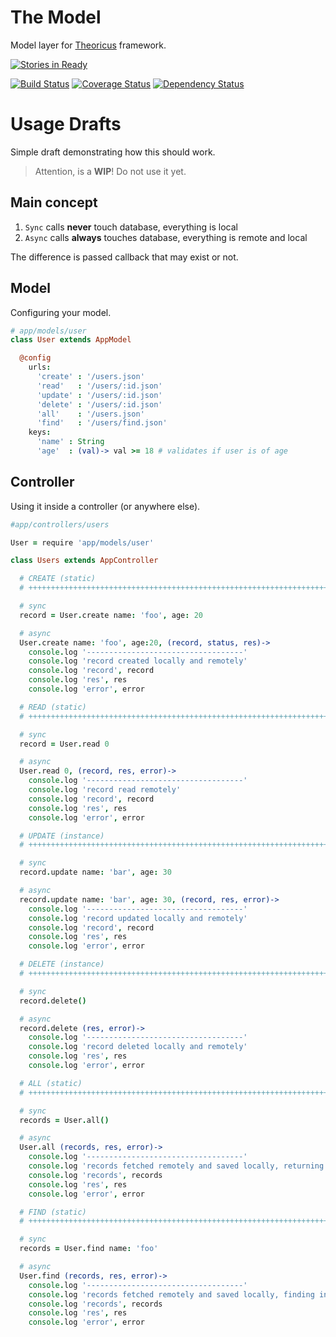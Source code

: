 # The Model

Model layer for [Theoricus](https://github.com/theoricus/theoricus) framework.

[![Stories in Ready](https://badge.waffle.io/theoricus/the-model.png)](http://waffle.io/theoricus/the-model)  

[![Build Status](https://travis-ci.org/theoricus/the-model.png?branch=master)](https://travis-ci.org/theoricus/the-model) [![Coverage Status](https://coveralls.io/repos/theoricus/the-model/badge.png)](https://coveralls.io/r/theoricus/the-model) [![Dependency Status](https://gemnasium.com/theoricus/the-model.png)](https://gemnasium.com/theoricus/the-model)

<!-- Uncomment this block after first public release in NPM
[![NPM version](https://badge.fury.io/js/theoricus.png)](http://badge.fury.io/js/theoricus)
-->

# Usage Drafts

Simple draft demonstrating how this should work.

> Attention, is a **WIP**! Do not use it yet.

## Main concept

 1. `Sync` calls **never** touch database, everything is local
 1. `Async` calls **always** touches database, everything is remote and local

The difference is passed callback that may exist or not.

## Model

Configuring your model.

````coffeescript
# app/models/user
class User extends AppModel

  @config
    urls:
      'create' : '/users.json'
      'read'   : '/users/:id.json'
      'update' : '/users/:id.json'
      'delete' : '/users/:id.json'
      'all'    : '/users.json'
      'find'   : '/users/find.json'
    keys:
      'name' : String
      'age'  : (val)-> val >= 18 # validates if user is of age
````

## Controller

Using it inside a controller (or anywhere else).

````coffeescript
#app/controllers/users

User = require 'app/models/user'

class Users extends AppController

  # CREATE (static)
  # ++++++++++++++++++++++++++++++++++++++++++++++++++++++++++++++++++++++++++++

  # sync
  record = User.create name: 'foo', age: 20

  # async
  User.create name: 'foo', age:20, (record, status, res)->
    console.log '-----------------------------------'
    console.log 'record created locally and remotely'
    console.log 'record', record
    console.log 'res', res
    console.log 'error', error

  # READ (static)
  # ++++++++++++++++++++++++++++++++++++++++++++++++++++++++++++++++++++++++++++

  # sync
  record = User.read 0

  # async
  User.read 0, (record, res, error)->
    console.log '-----------------------------------'
    console.log 'record read remotely'
    console.log 'record', record
    console.log 'res', res
    console.log 'error', error

  # UPDATE (instance)
  # ++++++++++++++++++++++++++++++++++++++++++++++++++++++++++++++++++++++++++++

  # sync
  record.update name: 'bar', age: 30

  # async
  record.update name: 'bar', age: 30, (record, res, error)->
    console.log '-----------------------------------'
    console.log 'record updated locally and remotely'
    console.log 'record', record
    console.log 'res', res
    console.log 'error', error

  # DELETE (instance)
  # ++++++++++++++++++++++++++++++++++++++++++++++++++++++++++++++++++++++++++++

  # sync
  record.delete()

  # async
  record.delete (res, error)->
    console.log '-----------------------------------'
    console.log 'record deleted locally and remotely'
    console.log 'res', res
    console.log 'error', error

  # ALL (static)
  # ++++++++++++++++++++++++++++++++++++++++++++++++++++++++++++++++++++++++++++

  # sync
  records = User.all()

  # async
  User.all (records, res, error)->
    console.log '-----------------------------------'
    console.log 'records fetched remotely and saved locally, returning all'
    console.log 'records', records
    console.log 'res', res
    console.log 'error', error

  # FIND (static)
  # ++++++++++++++++++++++++++++++++++++++++++++++++++++++++++++++++++++++++++++

  # sync
  records = User.find name: 'foo'

  # async
  User.find (records, res, error)->
    console.log '-----------------------------------'
    console.log 'records fetched remotely and saved locally, finding in both'
    console.log 'records', records
    console.log 'res', res
    console.log 'error', error
````